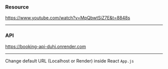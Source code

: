 ### Resource
https://www.youtube.com/watch?v=MpQbwtSiZ7E&t=8848s

___
### API
https://booking-api-duhj.onrender.com

___
Change default URL (Localhost or Render) inside React `App.js`